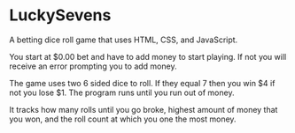 # LuckySevens

A betting dice roll game that uses HTML, CSS, and JavaScript.

You start at $0.00 bet and have to add money to start playing. If not you will receive an error prompting you to add money.

The game uses two 6 sided dice to roll. If they equal 7 then you win $4 if not you lose $1. The program runs until you run out of money. 

It tracks how many rolls until you go broke, highest amount of money that you won, and the roll count at which you one the most money.

